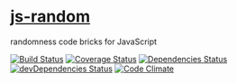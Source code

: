 [js-random](http://aureooms.github.io/js-random)
==

randomness code bricks for JavaScript

[![Build Status](https://travis-ci.org/aureooms/js-random.svg)](https://travis-ci.org/aureooms/js-random)
[![Coverage Status](https://coveralls.io/repos/aureooms/js-random/badge.png)](https://coveralls.io/r/aureooms/js-random)
[![Dependencies Status](https://david-dm.org/aureooms/js-random.png)](https://david-dm.org/aureooms/js-random#info=dependencies)
[![devDependencies Status](https://david-dm.org/aureooms/js-random/dev-status.png)](https://david-dm.org/aureooms/js-random#info=devDependencies)
[![Code Climate](https://codeclimate.com/github/aureooms/js-random.png)](https://codeclimate.com/github/aureooms/js-random)
